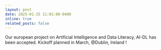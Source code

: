 ```yaml
---
layout: post
date: 2025-01-25 11:01:00-0400
inline: true
related_posts: false
---
```


Our european project on Artificial Intelligence and Data Literacy, AI-DL has been accepted. Kickoff planned in March, @Dublin, Ireland !
